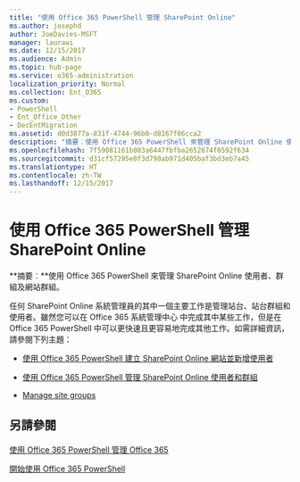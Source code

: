 ```yaml
---
title: "使用 Office 365 PowerShell 管理 SharePoint Online"
ms.author: josephd
author: JoeDavies-MSFT
manager: laurawi
ms.date: 12/15/2017
ms.audience: Admin
ms.topic: hub-page
ms.service: o365-administration
localization_priority: Normal
ms.collection: Ent_O365
ms.custom:
- PowerShell
- Ent_Office_Other
- DecEntMigration
ms.assetid: d0d3877a-831f-4744-96b0-d8167f06cca2
description: "摘要︰使用 Office 365 PowerShell 來管理 SharePoint Online 使用者、群組及網站群組。"
ms.openlocfilehash: 7f59081161b083a6447fbfba2652674f0592f634
ms.sourcegitcommit: d31cf57295e8f3d798ab971d405baf3bd3eb7a45
ms.translationtype: HT
ms.contentlocale: zh-TW
ms.lasthandoff: 12/15/2017
---
```

# <a name="manage-sharepoint-online-with-office-365-powershell"></a>使用 Office 365 PowerShell 管理 SharePoint Online

 **摘要︰**使用 Office 365 PowerShell 來管理 SharePoint Online 使用者、群組及網站群組。
  
任何 SharePoint Online 系統管理員的其中一個主要工作是管理站台、站台群組和使用者。雖然您可以在 Office 365 系統管理中心 中完成其中某些工作，但是在 Office 365 PowerShell 中可以更快速且更容易地完成其他工作。如需詳細資訊，請參閱下列主題：
  
- [使用 Office 365 PowerShell 建立 SharePoint Online 網站並新增使用者]((http://technet.microsoft.com/library/c55d4ccf-ab36-481a-a285-c40234e11abd.aspx))
    
- [使用 Office 365 PowerShell 管理 SharePoint Online 使用者和群組]((http://technet.microsoft.com/library/9680af2e-a965-4e62-92ee-da72105c7800.aspx))
    
- [Manage site groups]((http://technet.microsoft.com/library/122f4099-c78d-4cce-bab0-4343b04596ae.aspx))
    
## <a name="see-also"></a>另請參閱

#### 

[使用 Office 365 PowerShell 管理 Office 365](manage-office-365-with-office-365-powershell.md)
  
[開始使用 Office 365 PowerShell](getting-started-with-office-365-powershell.md)

